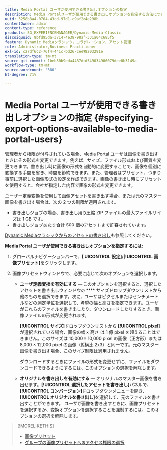 ```yaml
---
title: Media Portal ユーザが使用できる書き出しオプションの指定
description: Media Portalユーザが使用できる書き出しオプションを指定する方法について説明します。
uuid: 5258b8a4-0704-43cd-97d1-c9af2e4e298b
contentOwner: admin
content-type: reference
products: SG_EXPERIENCEMANAGER/Dynamic-Media-Classic
discoiquuid: 9bfd95da-3714-4e38-98af-331a04c685f5
feature: Dynamic Mediaクラシック，コラボレーション，アセット管理
role: Administrator,Business Practitioner
exl-id: c27df6c2-76f4-441c-bd26-cee98203291e
translation-type: tm+mt
source-git-commit: 1beb30b9eda4487dcd549034906079dee0b3149a
workflow-type: tm+mt
source-wordcount: '380'
ht-degree: 71%

---
```


# Media Portal ユーザが使用できる書き出しオプションの指定 {#specifying-export-options-available-to-media-portal-users}

管理者から権限が付与されている場合、Media Portal ユーザは画像を書き出すときにその形式を変更できます。例えば、サイズ、ファイル形式および画質を変更できます。書き出し時に画像の形式を自動的に変更することで、画像を個別に変換する手間を省き、時間を節約できます。また、管理者はプリセット、つまり事前に選択した画像形式の設定を作成できます。画像の書き出し時にプリセットを使用すると、会社が指定した内容で画像の形式を変更できます。

ユーザー定義変換を使用して画像アセットを書き出す場合、または元のマスター画像を書き出す場合は、次の 2 つの制限が適用されます。

* 書き出しジョブの場合、書き出し用の圧縮 ZIP ファイルの最大ファイルサイズは 1 GB です。
* 書き出しジョブあたり合計 500 個のアセットまで許容されています。

[Dynamic Mediaクラシックからのアセットの書き出し](exporting-assets-from-dmc.md#exporting-assets-from_dmc)も参照してください。

**Media Portal ユーザが使用できる書き出しオプションを指定するには:**

1. グローバルナビゲーションバーで、**[!UICONTROL 設定]**/**[!UICONTROL 画像プリセット]**&#x200B;をクリックします。
1. 画像プリセットウィンドウで、必要に応じて次のオプションを選択します。

   * **ユーザ定義変換を有効にする**  — このオプションを選択すると、選択したアセットを書き出しウィンドウの **** サイズドロップダウンリストから他のものを選択できます。次に、ユーザはピクセルまたはセンチメートルなどの測定単位を選択して、希望の幅と高さを指定できます。ユーザがこれらのファイルを書き出したり、ダウンロードしたりするとき、画像ファイルの形式が変更されます。

      **[!UICONTROL サイズ]**&#x200B;ドロップダウンリストから **[!UICONTROL pixel]** が選択されている場合、画像の幅 × 高さ は 1 億 pixel を超えることはできません。このサイズは 10,000 × 10,000 pixel の画像（正方形）または 8,000 × 12,000 pixel の画像（縦横比 2x3）と同一です。元のマスター画像を書き出す場合、このサイズ制限は適用されません。

      ダウンロードするときにファイルの形式を変更せずに、ファイルをダウンロードできるようにするには、このオプションの選択を解除します。

   * **オリジナルを書き出しを有効にする**  — オリジナルのマスター画像を書き出せます。**[!UICONTROL 選択したアセットを書き出し]**&#x200B;パネルで、**[!UICONTROL コンバージョン]**&#x200B;ドロップダウンメニューを開き、**[!UICONTROL オリジナルを書き出し]**&#x200B;を選択して、元のファイルを書き出すことができます。 ユーザが画像を書き出すときに、画像プリセットを選択するか、変換オプションを選択することを強制するには、このオプションの選択を解除します。

>[!MORELIKETHIS]
>
>* [画像プリセット](application-setup.md#image_presets)
>* [グループの画像プリセットへのアクセス権限の選択](creating-media-portal-groups.md#choosing_image_preset_access_permissions_for_a_group)

